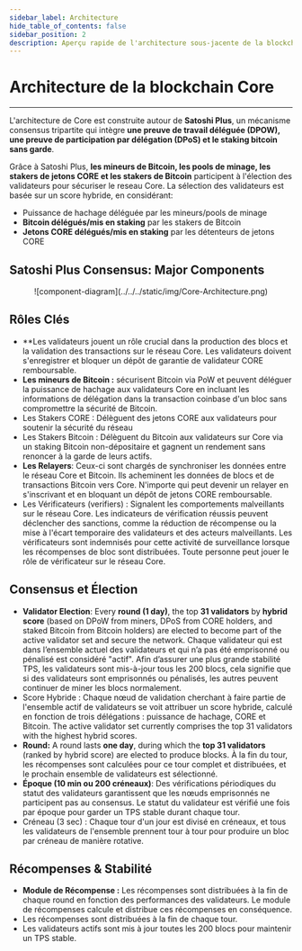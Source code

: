 ```yaml
---
sidebar_label: Architecture
hide_table_of_contents: false
sidebar_position: 2
description: Aperçu rapide de l'architecture sous-jacente de la blockchain de Core
---
```


# Architecture de la blockchain Core

---

L'architecture de Core est construite autour de **Satoshi Plus**, un mécanisme consensus tripartite qui intègre **une preuve de travail déléguée (DPOW), une preuve de participation par délégation (DPoS) et le staking bitcoin sans garde**.

Grâce à Satoshi Plus, **les mineurs de Bitcoin, les pools de minage, les stakers de jetons CORE et les stakers de Bitcoin** participent à l'élection des validateurs pour sécuriser le reseau Core. La sélection des validateurs est basée sur un score hybride, en considérant:

- Puissance de hachage déléguée par les mineurs/pools de minage
- **Bitcoin délégués/mis en staking** par les stakers de Bitcoin
- **Jetons CORE délégués/mis en staking** par les détenteurs de jetons CORE

## Satoshi Plus Consensus: Major Components

<p align="center">![component-diagram](../../../static/img/Core-Architecture.png)</p>

## Rôles Clés

- \*\*Les validateurs jouent un rôle crucial dans la production des blocs et la validation des transactions sur le réseau Core. Les validateurs doivent s'enregistrer et bloquer un dépôt de garantie de validateur CORE remboursable.
- **Les mineurs de Bitcoin :** sécurisent Bitcoin via PoW et peuvent déléguer la puissance de hachage aux validateurs Core en incluant les informations de délégation dans la transaction coinbase d'un bloc sans compromettre la sécurité de Bitcoin.
- Les Stakers CORE : Délèguent des jetons CORE aux validateurs pour soutenir la sécurité du réseau
- Les Stakers Bitcoin : Délèguent du Bitcoin aux validateurs sur Core via un staking Bitcoin non-dépositaire et gagnent un rendement sans renoncer à la garde de leurs actifs.
- **Les Relayers**: Ceux-ci sont chargés de synchroniser les données entre le réseau Core et Bitcoin. Ils acheminent les données de blocs et de transactions Bitcoin vers Core. N'importe qui peut devenir un relayer en s'inscrivant et en bloquant un dépôt de jetons CORE remboursable.
- Les Vérificateurs (verifiers) : Signalent les comportements malveillants sur le réseau Core. Les indicateurs de vérification réussis peuvent déclencher des sanctions, comme la réduction de récompense ou la mise à l'écart temporaire des validateurs et des acteurs malveillants. Les vérificateurs sont indemnisés pour cette activité de surveillance lorsque les récompenses de bloc sont distribuées. Toute personne peut jouer le rôle de vérificateur sur le réseau Core.

## Consensus et Élection

- **Validator Election**: Every **round (1 day)**, the top **31 validators** by **hybrid score** (based on DPoW from miners, DPoS from CORE holders, and staked Bitcoin from Bitcoin holders) are elected to become part of the active validator set and secure the network. Chaque validateur qui est dans l’ensemble actuel des validateurs et qui n’a pas été emprisonné ou pénalisé est considéré "actif". Afin d’assurer une plus grande stabilité TPS, les validateurs sont mis-à-jour tous les 200 blocs, cela signifie que si des validateurs sont emprisonnés ou pénalisés, les autres peuvent continuer de miner les blocs normalement.
- Score Hybride : Chaque nœud de validation cherchant à faire partie de l'ensemble actif de validateurs se voit attribuer un score hybride, calculé en fonction de trois délégations : puissance de hachage, CORE et Bitcoin. The active validator set currently comprises the top 31 validators with the highest hybrid scores.
- **Round:** A round lasts **one day**, during which the **top 31 validators** (ranked by hybrid score) are elected to produce blocks. À la fin du tour, les récompenses sont calculées pour ce tour complet et distribuées, et le prochain ensemble de validateurs est sélectionné.
- **Époque (10 min ou 200 créneaux)**: Des vérifications périodiques du statut des validateurs garantissent que les nœuds emprisonnés ne participent pas au consensus. Le statut du validateur est vérifié une fois par époque pour garder un TPS stable durant chaque tour.
- Créneau (3 sec) : Chaque tour d'un jour est divisé en créneaux, et tous les validateurs de l'ensemble prennent tour à tour pour produire un bloc par créneau de manière rotative.

## Récompenses & Stabilité

- **Module de Récompense :** Les récompenses sont distribuées à la fin de chaque round en fonction des performances des validateurs. Le module de récompenses calcule et distribue ces récompenses en conséquence.
- Les récompenses sont distribuées à la fin de chaque tour.
- Les validateurs actifs sont mis à jour toutes les 200 blocs pour maintenir un TPS stable.
